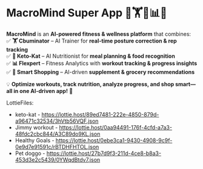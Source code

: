 # **MacroMind Super App 🚀🏋️🥗📊🛒**  

**MacroMind** is an **AI-powered fitness & wellness platform** that combines:  
✅ **🏋️ Cbuminator** – AI Trainer for **real-time posture correction & rep tracking**  
✅ **🥗 Keto-Kat** – AI Nutritionist for **meal planning & food recognition**  
✅ **📊 Flexpert** – Fitness Analytics with **workout tracking & progress insights**  
✅ **🛒 Smart Shopping** – AI-driven **supplement & grocery recommendations**  

💡 **Optimize workouts, track nutrition, analyze progress, and shop smart—all in one AI-driven app!** 🚀


LottieFiles:

- keto-kat - https://lottie.host/89ed7481-222e-4850-879d-a96471c32534/3hVtb56VQF.json 
- Jimmy workout - https://lottie.host/0aa94491-176f-4cfd-a7a3-48fdc2cbc844/A3C89do9KL.json 
- Healthy Goals - https://lottie.host/0ebe3ca1-9430-4908-9c9f-0e9d7e91591c/rBTDHFHTOL.json
- Pet doggo - https://lottie.host/27b7d9f3-211d-4ce8-b8a3-453d3e2c5439/0YWqdBtdv7.json
